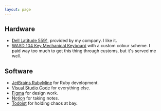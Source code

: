 ```yaml
---
layout: page
---
```


## Hardware

* [Dell Latitude 5591](https://www.dell.com/en-uk/work/shop/laptops/latitude-5591/spd/latitude-15-5591-laptop), provided by my company. I like it.
* [WASD 104 Key Mechanical Keyboard](http://www.wasdkeyboards.com/index.php/products/mechanical-keyboard/wasd-v3-104-key-custom-mechanical-keyboard.html) with a custom colour scheme. I paid way too much to get this thing through customs, but it's served me well.

## Software

* [JetBrains RubyMine](https://www.jetbrains.com/ruby/) for Ruby development.
* [Visual Studio Code](https://code.visualstudio.com/) for everything else.
* [Figma](https://www.figma.com/) for design work.
* [Notion](https://notion.so) for taking notes.
* [Todoist](https://todoist.com) for holding chaos at bay. 
